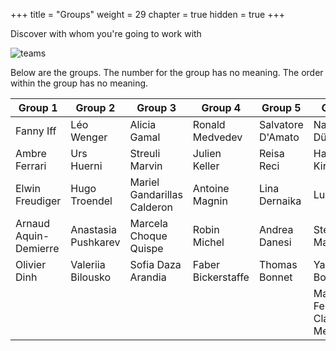 +++
title = "Groups"
weight = 29
chapter = true
hidden = true
+++

Discover with whom you're going to work with  

![teams](https://media.giphy.com/media/3oz8xWBaQ2147TBbgc/giphy.gif?cid=ecf05e47s5eovw1y1t0i4qff0q9vtba2jwoj0cjtyy5rjcg0&rid=giphy.gif&ct=g)

Below are the groups. The number for the group has no meaning. The order within the group has no meaning.

| Group 1               | Group 2              | Group 3                     | Group 4            | Group 5               | Group 6              | Group 7           |
|-----------------------|----------------------|-----------------------------|--------------------|-----------------------|----------------------|-------------------|
| Fanny Iff             | Léo Wenger           | Alicia Gamal                 | Ronald Medvedev     | Salvatore D'Amato      | Nathanaël Dürst      | Lodrik Adam        |
| Ambre Ferrari         | Urs Huerni           | Streuli Marvin               | Julien Keller       | Reisa Reci             | Hassan El Kira        | Jeff Macaraeg      |
| Elwin Freudiger       | Hugo Troendel        | Mariel Gandarillas Calderon  | Antoine Magnin      | Lina Dernaika          | Luca Marini          | Julien Perini      |
| Arnaud Aquin-Demierre | Anastasia Pushkarev   | Marcela Choque Quispe        | Robin Michel        | Andrea Danesi          | Steve Marcello       | Emma Antille       |
| Olivier Dinh          | Valeriia Bilousko    | Sofia Daza Arandia           | Faber Bickerstaffe  | Thomas Bonnet             | Yanis Bougherara     | Herald Nakpil      |
|           |    |           |  |             | Maria Fernanda Cladera Melgar    |       |

